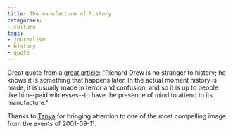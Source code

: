 ```yaml
---
title: The manufacture of history
categories:
- culture
tags:
- journalism
- history
- quote
---
```


Great quote from a [great article][1]: "Richard Drew is no stranger to history; he knows it is something that happens later. In the actual moment history is made, it is usually made in terror and confusion, and so it is up to people like him--paid witnesses--to have the presence of mind to attend to its manufacture."

   [1]: http://www.esquire.com/features/articles/2003/030903_mfe_falling_1.html

Thanks to [Tanya][2] for bringing attention to one of the most compelling image from the events of 2001-09-11.

   [2]: http://www.redsugar.com/oldmuse/002759.html
